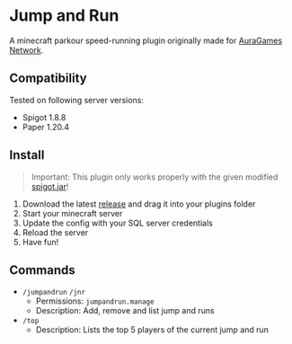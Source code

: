 # Jump and Run

A minecraft parkour speed-running plugin originally made for [AuraGames Network](https://laby.net/server/auragames).

## Compatibility

Tested on following server versions:
- Spigot 1.8.8
- Paper 1.20.4

## Install

> Important: This plugin only works properly with the given modified [spigot.jar](https://github.com/7rebux/jump-and-run/blob/main/_server/spigot-1.8.8-edit.jar)!

1. Download the latest [release](https://github.com/7rebux/jump-and-run/releases/download/2.0.0/JumpAndRun.jar) and drag it into your plugins folder
2. Start your minecraft server
3. Update the config with your SQL server credentials
4. Reload the server
5. Have fun!

## Commands

- `/jumpandrun` `/jnr`
  - Permissions: `jumpandrun.manage`
  - Description: Add, remove and list jump and runs
- `/top`
  - Description: Lists the top 5 players of the current jump and run
